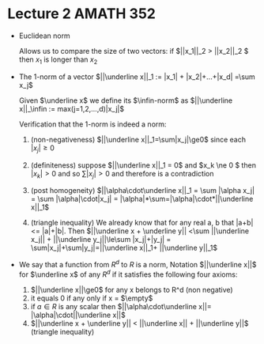 # Lecture 2 AMATH 352 

* Euclidean norm

  Allows us to compare the size of two vectors: if $||x_1||_2 > ||x_2||_2 $ then $x_1$ is longer than $x_2$

* The 1-norm of a vector $||\underline x||_1 := |x_1| + |x_2|+...+|x_d| =\sum x_j$

  Given $\underline x$ we define its $\infin-norm$ as $||\underline x||_\infin := max(j=1,2,...,d)|x_j|$

  Verification that the 1-norm is indeed a norm:

  1. (non-negativeness) $||\underline x||_1=\sum|x_j|\ge0$ since each $|x_j|\ge0$

  2. (definiteness) suppose $||\underline x||_1 = 0$ and $x_k \ne 0 $ then $|x_k|>0$ and so $\sum |x_j|>0$ and therefore is a contradiction
  3. (post homogeneity) $||\alpha\cdot\underline x||_1 = \sum |\alpha x_j| = \sum |\alpha|\cdot|x_j| = |\alpha|*\sum=|\alpha|\cdot*||\underline x||_1$ 
  4. (triangle inequality) We already know that for any real a, b that |a+b| <= |a|+|b|. Then $||\underline x + \underline y|| <\sum ||\underline x_j|| + ||\underline y_j||\le\sum |x_j|+|y_j| = \sum|x_j|+\sum|y_j|=||\underline x||_1+ ||\underline y||_1$ 

* We say that a function from $R^d$ to $R$ is a norm, Notation $||\underline x||$ for $\underline x$ of any $R^d$  if it satisfies the following four axioms:

  1. $||\underline x||\ge0$ for any x belongs to R^d (non negative)
  2. it equals 0 if any only if x = $\empty$
  3. if $a\in R$ is any scalar then $||\alpha\cdot\underline x||= |\alpha|\cdot||\underline x||$
  4. $||\underline x + \underline y|| < ||\underline x|| + ||\underline y||$ (triangle inequality)

  